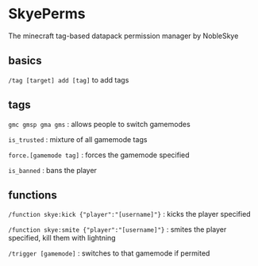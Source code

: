 # SkyePerms
The minecraft tag-based datapack permission manager by NobleSkye


## basics
```/tag [target] add [tag]``` to add tags


## tags
```gmc gmsp gma gms``` : allows people to switch gamemodes

```is_trusted``` : mixture of all gamemode tags

```force.[gamemode tag]``` : forces the gamemode specified

```is_banned``` : bans the player


## functions
```/function skye:kick {"player":"[username]"}``` : kicks the player specified

```/function skye:smite {"player":"[username]"}``` : smites the player specified, kill them with lightning

```/trigger [gamemode]``` : switches to that gamemode if permited
